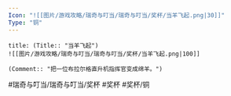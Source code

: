 ```yaml
---
Icon: "![[图片/游戏攻略/瑞奇与叮当/瑞奇与叮当/奖杯/当羊飞起.png|30]]"
Type: "铜"
---
```

```ad-common-bronze-trophy
title: (Title:: "当羊飞起")
![[图片/游戏攻略/瑞奇与叮当/瑞奇与叮当/奖杯/当羊飞起.png|100]]

(Comment:: "把一位布拉尔格直升机指挥官变成绵羊。")
```

#瑞奇与叮当/瑞奇与叮当/奖杯 #奖杯 #奖杯/铜
